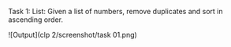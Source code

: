 Task 1: List: Given a list of numbers, remove duplicates and sort in ascending order.

![Output](clp 2/screenshot/task 01.png)
